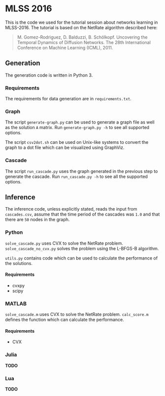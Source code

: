 # MLSS 2016

This is the code we used for the tutorial session about networks learning in
MLSS-2016. The tutorial is based on the NetRate algorithm described here:

> M. Gomez-Rodriguez, D. Balduzzi, B. Schölkopf. Uncovering the Temporal Dynamics of Diffusion Networks. The 28th International Conference on Machine Learning (ICML), 2011.

## Generation 

The generation code is written in Python 3.

### Requirements

The requirements for data generation are in `requirements.txt`.

### Graph

The script `generate-graph.py` can be used to generate a graph file as well as
the solution `A` matrix. Run `generate-graph.py -h` to see all supported options.

The script `csv2dot.sh` can be used on Unix-like systems to convert the graph
to a dot file which can be visualized using GraphViz.

### Cascade

The script `run_cascade.py` uses the graph generated in the previous step to
generate the cascade. Run `run_cascade.py -h` to see all the supported options.

## Inference

The inference code, unless explicitly stated, reads the input from
`cascades.csv`, assume that the time period of the cascades was `1.0` and
that there are `50` nodes in the graph.

### Python

`solve_cascade.py` uses CVX to solve the NetRate problem. 
`solve_cascade_no_cvx.py` solves the problem using the L-BFGS-B algorithm.

`utils.py` contains code which can be used to calculate the performance
of the solutions.

#### Requirements
  
  - cvxpy
  - scipy

### MATLAB

`solve_cascade.m` uses CVX to solve the NetRate problem.
`calc_score.m` defines the function which can calculate the performance.

#### Requirements

  - CVX

### Julia

**TODO**

### Lua

**TODO**

